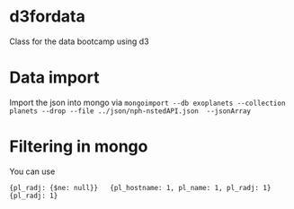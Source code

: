 # d3fordata

Class for the data bootcamp using d3

# Data import

Import the json into mongo via `mongoimport --db exoplanets --collection planets --drop --file ../json/nph-nstedAPI.json  --jsonArray`

# Filtering in mongo

You can use

`{pl_radj: {$ne: null}}  
{pl_hostname: 1, pl_name: 1, pl_radj: 1}  
{pl_radj: 1}`